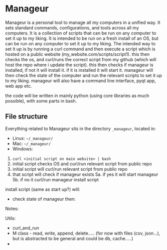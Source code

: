 # Manageur

Manageur is a personal tool to manage all my computers in a unified way. It sets standard commands, configurations, and tools across all my computers. It is a collection of scripts that can be run on any computer to set it up to my liking. It is intended to be run on a fresh install of an OS, but can be run on any computer to set it up to my liking. The intended way to set it up is by running a curl command and then execute a script which is hosted on a public website (my_website.com/scripts/script1). this then checks the os, and curl/runs the correct script from my github (which will host the repo where i update the script). this then checks if manageur is installed, if not it will install it. if it is installed it will start it. manageur will then check the state of the computer and run the relevant scripts to set it up to my liking. manageur will also have a command line interface, pyqt app, web app etc.

the code will be written in mainly python (using core libraries as much possible), with some parts in bash.

## File structure
Everything related to Manageur sits in the directory `_manageur`, located in:
- Linux: `~/_manageur/`
- Mac: `~/_manageur/`
- Windows: 




1. `curl <initial script on main website> | bash`
2. initial script checks OS and curl/run relevant script from public repo
3. initial script will curl/run relevant script from public repo
4. that script will check if manageur exists
5a. if yes it will start manageur
5b. if no it curl/run manageur install script

install script (same as start up?) will:
- check state of manageur then:

Notes:



Utils:
- curl_and_run
- M class - read, write, append, delete..... (for now with files (csv, json...), but is abstracted to be general and could be db, cache.....)
- 